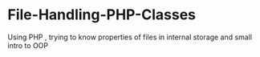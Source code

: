# File-Handling-PHP-Classes
Using PHP , trying to know properties of files in internal storage and small intro to OOP
